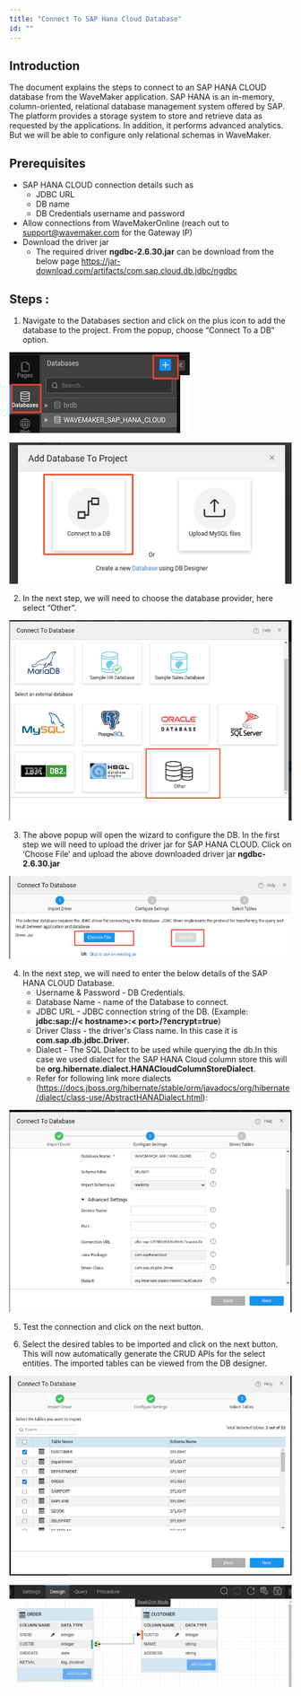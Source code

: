 ```yaml
---
title: "Connect To SAP Hana Cloud Database"
id: ""
---
```


## Introduction

The document explains the steps to connect to an SAP HANA CLOUD database from the WaveMaker application. SAP HANA is an in-memory, column-oriented, relational database management system offered by SAP. The platform provides a storage system to store and retrieve data as requested by the applications. In addition, it performs advanced analytics. But we will be able to configure only relational schemas in WaveMaker.
## Prerequisites

- SAP HANA CLOUD connection details such as
    - JDBC URL
    - DB name
    - DB Credentials username and password
- Allow connections from WaveMakerOnline (reach out to support@wavemaker.com for the Gateway IP)
- Download the driver jar
    - The required driver **ngdbc-2.6.30.jar** can be download from the below page https://jar-download.com/artifacts/com.sap.cloud.db.jdbc/ngdbc
    

## Steps :

1. Navigate to the Databases section and click on the plus icon to add the database to the project. From the popup, choose “Connect To a DB” option.


[![](/learn/assets/saphanacloud-add-db.png)](/learn/assets/saphanacloud-add-db.png)

[![](/learn/assets/saphanacloud-connect-db.png)](/learn/assets/saphanacloud-connect-db.png)

2. In the next step, we will need to choose the database provider, here select “Other”.

[![](/learn/assets/saphanacloud-choose-db.png)](/learn/assets/saphanacloud-choose-db.png)

3. The above popup will open the wizard to configure the DB. In the first step we will need to upload the driver jar for SAP HANA CLOUD. Click on ‘Choose File’ and upload the above downloaded driver jar **ngdbc-2.6.30.jar**

[![](/learn/assets/saphanacloud-choose-driver.png)](/learn/assets/saphanacloud-choose-driver.png)

4. In the next step, we will need to enter the below details of the SAP HANA CLOUD Database.
    - Username & Password - DB Credentials.
    - Database Name - name of the Database to connect.
    - JDBC URL - JDBC connection string of the DB. 
    (Example: **jdbc:sap://< hostname>:< port>/?encrypt=true**)
    - Driver Class - the driver's Class name. In this case it is **com.sap.db.jdbc.Driver**.
    - Dialect - The SQL Dialect to be used while querying the db.In this case we used dialect for the SAP HANA Cloud column store this will be **org.hibernate.dialect.HANACloudColumnStoreDialect**. 
    - Refer for following link more dialects (https://docs.jboss.org/hibernate/stable/orm/javadocs/org/hibernate/dialect/class-use/AbstractHANADialect.html): 

[![](/learn/assets/saphanacloud-provide-details.png)](/learn/assets/saphanacloud-provide-details.png)

5. Test the connection and click on the next button.

6. Select the desired tables to be imported and click on the next button. This will now automatically generate the CRUD APIs for the select entities. The imported tables can be viewed from the DB designer.

[![](/learn/assets/saphanacloudselect-tables.png)](/learn/assets/saphanacloudselect-tables.png)

[![](/learn/assets/saphanacloud-db-designer.png)](/learn/assets/saphanacloud-db-designer.png)
